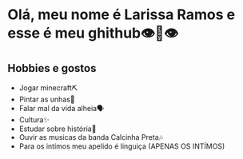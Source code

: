 # Olá, meu nome é Larissa Ramos e esse é meu ghithub👁👄👁
## Hobbies e gostos
- Jogar minecraft⛏
- Pintar as unhas💅
- Falar mal da vida alheia🗣
- Cultura✨
- Estudar sobre história📜
- Ouvir as musicas da banda Calcinha Preta🎶
- Para os intímos meu apelido é linguiça (APENAS OS INTÍMOS)
